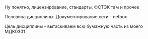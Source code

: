 Ну понятно, лицензирование, стандарты, ФСТЭК там и прочее

Половина дисциплины: Документирование сети - netbox

Цель дисциплины - вытаскиваем всю бумажную часть из моего МДК0301